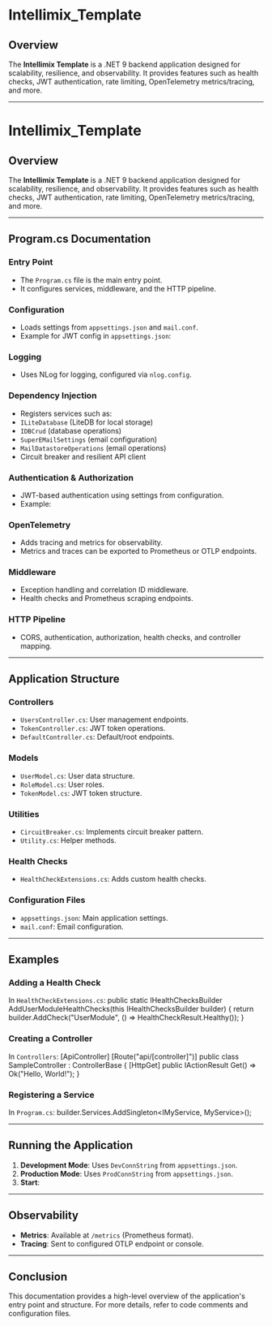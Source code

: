 # Intellimix_Template

## Overview

The **Intellimix Template** is a .NET 9 backend application designed for scalability, resilience, and observability. It provides features such as health checks, JWT authentication, rate limiting, OpenTelemetry metrics/tracing, and more.

---

# Intellimix_Template

## Overview

The **Intellimix Template** is a .NET 9 backend application designed for scalability, resilience, and observability. It provides features such as health checks, JWT authentication, rate limiting, OpenTelemetry metrics/tracing, and more.

---

## Program.cs Documentation

### Entry Point

- The `Program.cs` file is the main entry point.
- It configures services, middleware, and the HTTP pipeline.

### Configuration

- Loads settings from `appsettings.json` and `mail.conf`.
- Example for JWT config in `appsettings.json`:


### Logging

- Uses NLog for logging, configured via `nlog.config`.

### Dependency Injection

- Registers services such as:
- `ILiteDatabase` (LiteDB for local storage)
- `IDBCrud` (database operations)
- `SuperEMailSettings` (email configuration)
- `MailDatastoreOperations` (email operations)
- Circuit breaker and resilient API client

### Authentication & Authorization

- JWT-based authentication using settings from configuration.
- Example:


### OpenTelemetry

- Adds tracing and metrics for observability.
- Metrics and traces can be exported to Prometheus or OTLP endpoints.

### Middleware

- Exception handling and correlation ID middleware.
- Health checks and Prometheus scraping endpoints.

### HTTP Pipeline

- CORS, authentication, authorization, health checks, and controller mapping.

---

## Application Structure

### Controllers

- `UsersController.cs`: User management endpoints.
- `TokenController.cs`: JWT token operations.
- `DefaultController.cs`: Default/root endpoints.

### Models

- `UserModel.cs`: User data structure.
- `RoleModel.cs`: User roles.
- `TokenModel.cs`: JWT token structure.

### Utilities

- `CircuitBreaker.cs`: Implements circuit breaker pattern.
- `Utility.cs`: Helper methods.

### Health Checks

- `HealthCheckExtensions.cs`: Adds custom health checks.

### Configuration Files

- `appsettings.json`: Main application settings.
- `mail.conf`: Email configuration.

---

## Examples

### Adding a Health Check

In `HealthCheckExtensions.cs`:
public static IHealthChecksBuilder AddUserModuleHealthChecks(this IHealthChecksBuilder builder) { return builder.AddCheck("UserModule", () => HealthCheckResult.Healthy()); }

### Creating a Controller

In `Controllers`:
[ApiController] [Route("api/[controller]")] public class SampleController : ControllerBase { [HttpGet] public IActionResult Get() => Ok("Hello, World!"); }


### Registering a Service

In `Program.cs`:
builder.Services.AddSingleton<IMyService, MyService>();


---

## Running the Application

1. **Development Mode**: Uses `DevConnString` from `appsettings.json`.
2. **Production Mode**: Uses `ProdConnString` from `appsettings.json`.
3. **Start**:



---

## Observability

- **Metrics**: Available at `/metrics` (Prometheus format).
- **Tracing**: Sent to configured OTLP endpoint or console.

---

## Conclusion

This documentation provides a high-level overview of the application's entry point and structure. For more details, refer to code comments and configuration files.

